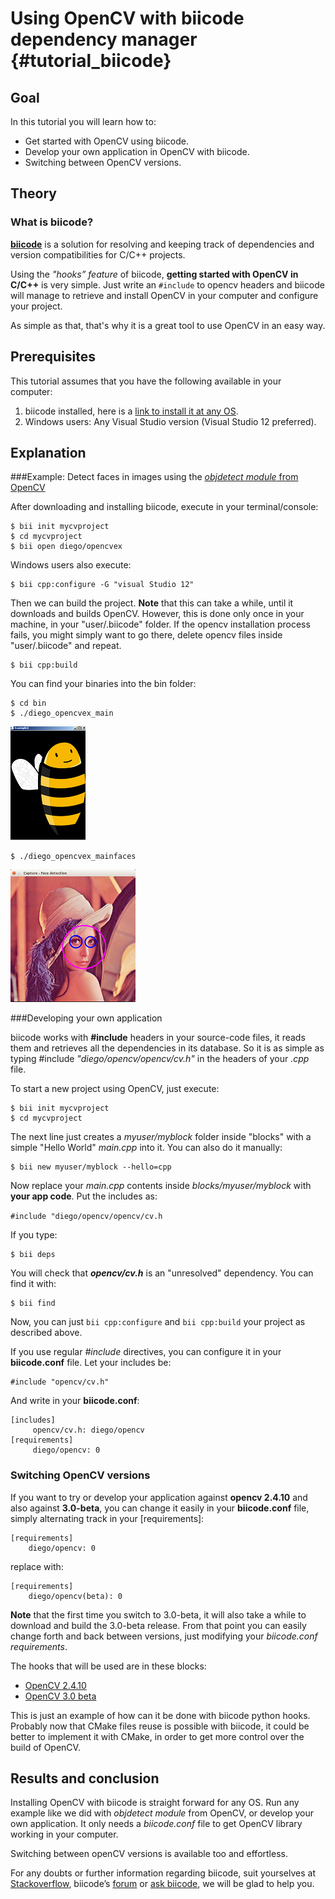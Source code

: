 Using OpenCV with biicode dependency manager {#tutorial_biicode}
============================================

Goal
----
In this tutorial you will learn how to:

-	Get started with OpenCV using biicode.
-	Develop your own application in OpenCV with biicode.
-	Switching between OpenCV versions.

Theory
------

### What is biicode?

[**biicode**](http://opencv.org/biicode.html) is a solution for resolving and keeping track of dependencies and version compatibilities for C/C++ projects. 

Using the *"hooks” feature* of biicode, **getting started with OpenCV in C/C++** is very simple. Just write an `#include` to opencv headers and biicode will manage to retrieve and install OpenCV in your computer and configure your project.

As simple as that, that's why it is a great tool to use OpenCV in an easy way.

Prerequisites
-------------

This tutorial assumes that you have the following available in your computer:

 1. biicode installed, here is a [link to install it at any OS](http://www.biicode.com/downloads).
 2. Windows users: Any Visual Studio version (Visual Studio 12 preferred).

Explanation
-----------


 ###Example: Detect faces in images using the [*objdetect module* from OpenCV](http://docs.opencv.org/doc/tutorials/objdetect/table_of_content_objdetect/table_of_content_objdetect.html)


After downloading and installing biicode, execute in your terminal/console:

	$ bii init mycvproject
	$ cd mycvproject
	$ bii open diego/opencvex

Windows users also execute:
		
	$ bii cpp:configure -G "visual Studio 12"

Then we can build the project. **Note** that this can take a while, until it downloads and builds OpenCV. However, this is done only once in your machine, in your "user/.biicode" folder. If the opencv installation process fails, you might simply want to go there, delete opencv files inside "user/.biicode" and repeat.

	$ bii cpp:build

You can find your binaries into the bin folder:
	
	$ cd bin
	$ ./diego_opencvex_main

![](images/biiapp.png)


	$ ./diego_opencvex_mainfaces

![](images/lena.png)


###Developing your own application

biicode works with **#include** headers in your source-code files, it reads them and retrieves all the dependencies in its database. So it is as simple as typing #include *"diego/opencv/opencv/cv.h"* in the headers of your *.cpp* file.

To start a new project using OpenCV, just execute:

	$ bii init mycvproject
	$ cd mycvproject

The next line just creates a *myuser/myblock* folder inside "blocks" with a simple "Hello World" *main.cpp* into it. You can also do it manually:

	$ bii new myuser/myblock --hello=cpp

Now replace your *main.cpp* contents inside *blocks/myuser/myblock* with **your app code**.
Put the includes as:
	
`#include "diego/opencv/opencv/cv.h`

If you type:

	$ bii deps

You will check that ***opencv/cv.h*** is an "unresolved" dependency. You can find it with:

	$ bii find

Now, you can just `bii cpp:configure` and `bii cpp:build` your project as described above.

If you use regular *#include* directives, you can configure it in your **biicode.conf** file. Let your includes be:

	#include "opencv/cv.h"     

And write in your **biicode.conf**:

	[includes]
	     opencv/cv.h: diego/opencv
	[requirements]
	     diego/opencv: 0


### Switching OpenCV versions

If you want to try or develop your application against **opencv 2.4.10** and also against **3.0-beta**, you can change it easily in your **biicode.conf** file, simply alternating track in your [requirements]:

	[requirements]
		diego/opencv: 0
replace with:

	[requirements]
	    diego/opencv(beta): 0
	    
**Note** that the first time you switch to 3.0-beta, it will also take a while to download and build the 3.0-beta release. From that point you can easily change forth and back between versions, just modifying your *biicode.conf requirements*.

The hooks that will be used are in these blocks:

 - [OpenCV 2.4.10](http://www.biicode.com/diego/opencv)
 - [OpenCV 3.0 beta](http://www.biicode.com/diego/diego/opencv/beta)

This is just an example of how can it be done with biicode python hooks. Probably now that CMake files reuse is possible with biicode, it could be better to implement it with CMake, in order to get more control over the build of OpenCV.


Results and conclusion
----------------------

Installing OpenCV with biicode is straight forward for any OS. 
Run any example like we did with *objdetect module* from OpenCV, or develop your own application. It only needs a *biicode.conf* file to get OpenCV library working in your computer.

Switching between openCV versions is available too and effortless.

For any doubts or further information regarding biicode, suit yourselves at [Stackoverflow](http://stackoverflow.com/questions/tagged/biicode?sort=newest), biicode’s [forum](http://forum.biicode.com/) or [ask biicode](http://web.biicode.com/contact-us/), we will be glad to help you.